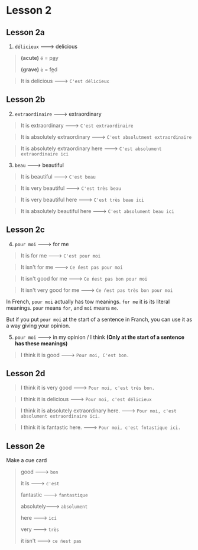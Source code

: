 # Lesson 2

## Lesson 2a

1. `délicieux` ---> delicious

> **(acute)** `é` = p<u>a</u>y
>
> **(grave)** `è` = f<u>e</u>d

> It is delicious ---> `C'est délicieux` 

## Lesson 2b

2. `extraordinaire` ---> extraordinary

> It is extraordinary ---> `C'est extraordinaire`

> It is absolutely extraordinary ---> `C'est absolutment extraordinaire`

> It is absolutely extraordinary here ---> `C'est absolument extraordinaire ici`

3. `beau` ---> beautiful

> It is beautiful ---> `C'est beau`

> It is very beautiful ---> `C'est très beau`

> It is very beautiful here ---> `C'est très beau ici`

> It is absolutely beautiful here ---> `C'est absolument beau ici`

## Lesson 2c

4. `pour moi` ---> for me

> It is for me ---> `C'est pour moi`

> It isn't for me ---> `Ce ńest pas pour moi`

> It isn't good for me ---> `Ce ńest pas bon pour moi`

> It isn't very good for me ---> `Ce ńest pas très bon pour moi`

In French, `pour moi` actually has tow meanings. `for me` it is its literal meanings. `pour` means `for`, and `moi` means `me`.

But if you put `pour moi` at the start of a sentence in Franch, you can use it as a way giving your opinion.

5. `pour moi` ---> in my opinion / I think **(Only at the start of a sentence has these meanings)**

> I think it is good ---> `Pour moi, C'est bon.`

## Lesson 2d

> I think it is very good ---> `Pour moi, c'est très bon.`

> I think it is delicious ---> `Pour moi, c'est délicieux`

> I think it is absolutely extraordinary here. ---> `Pour moi, c'est absolument extraordinaire ici.`

> I think it is fantastic here. ---> `Pour moi, c'est fntastique ici.`

## Lesson 2e

Make a cue card

> good ---> `bon`
>
> it is ---> `c'est`
>
> fantastic ---> `fantastique`
>
> absolutely---> `absolument`
>
> here ---> `ici`
>
> very ---> `très`
>
> it isn't ---> `ce ńest pas`
